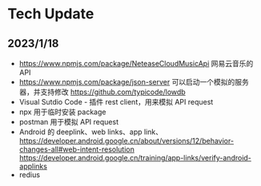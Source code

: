 # Tech Update

## 2023/1/18

- https://www.npmjs.com/package/NeteaseCloudMusicApi 网易云音乐的 API
- https://www.npmjs.com/package/json-server 可以启动一个模拟的服务器，并支持修改
  https://github.com/typicode/lowdb
- Visual Sutdio Code - 插件 rest client，用来模拟 API request
- npx 用于临时安装 package
- postman 用于模拟 API request
- Android 的 deeplink、web links、app link、
  https://developer.android.google.cn/about/versions/12/behavior-changes-all#web-intent-resolution  
  https://developer.android.google.cn/training/app-links/verify-android-applinks
- redius
